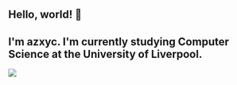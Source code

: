 ## Hello, world! 👋
I'm **azxyc**. I'm currently studying Computer Science at the University of Liverpool.
----
![](https://komarev.com/ghpvc/?username=Azxyc)
